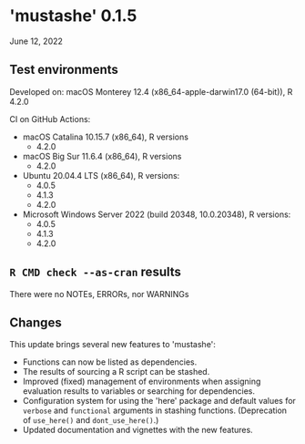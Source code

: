 # 'mustashe' 0.1.5

June 12, 2022

## Test environments

Developed on: macOS Monterey 12.4 (x86_64-apple-darwin17.0 (64-bit)), R 4.2.0

CI on GitHub Actions:

- macOS Catalina 10.15.7 (x86_64), R versions
    - 4.2.0
- macOS Big Sur 11.6.4 (x86_64), R versions
    - 4.2.0
- Ubuntu 20.04.4 LTS (x86_64), R versions:
    - 4.0.5
    - 4.1.3
    - 4.2.0
- Microsoft Windows Server 2022 (build 20348, 10.0.20348), R versions:
    - 4.0.5
    - 4.1.3
    - 4.2.0

## `R CMD check --as-cran` results

There were no NOTEs, ERRORs, nor WARNINGs

## Changes

This update brings several new features to 'mustashe':

- Functions can now be listed as dependencies.
- The results of sourcing a R script can be stashed.
- Improved (fixed) management of environments when assigning evaluation results to variables or searching for dependencies.
- Configuration system for using the 'here' package and default values for `verbose` and `functional` arguments in stashing functions. (Deprecation of `use_here()` and `dont_use_here()`.)
- Updated documentation and vignettes with the new features.
